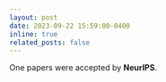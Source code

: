 ```yaml
---
layout: post
date: 2023-09-22 15:59:00-0400
inline: true
related_posts: false
---
```


One papers were accepted by **NeurIPS**.